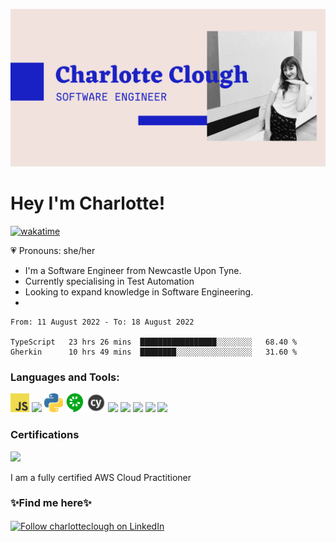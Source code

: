 

![](https://github.com/charlotteclough/charlotteclough/blob/main/Untitled%20design.png)
# Hey I'm Charlotte!

[![wakatime](https://wakatime.com/badge/user/ac8a295d-b87c-49a9-beaf-eae06daa35bb.svg)](https://wakatime.com/@ac8a295d-b87c-49a9-beaf-eae06daa35bb)

💗 Pronouns: she/her

- I'm a Software Engineer from Newcastle Upon Tyne. 
- Currently specialising in Test Automation
- Looking to expand knowledge in Software Engineering.
- 

<!--START_SECTION:waka-->

```text
From: 11 August 2022 - To: 18 August 2022

TypeScript   23 hrs 26 mins  █████████████████░░░░░░░░   68.40 %
Gherkin      10 hrs 49 mins  ████████░░░░░░░░░░░░░░░░░   31.60 %
```

<!--END_SECTION:waka-->

### Languages and Tools:  

<code><img height="30" src="https://raw.githubusercontent.com/github/explore/80688e429a7d4ef2fca1e82350fe8e3517d3494d/topics/javascript/javascript.png"></code>
<code><img height="30" src="https://raw.githubusercontent.com/remojansen/logo.ts/master/ts.png"></code>
<code><img height="30" src="https://github.com/charlotteclough/charlotteclough/blob/main/python.png?raw=true"></code>
<code><img height="30" src="https://github.com/charlotteclough/charlotteclough/blob/main/cucumber.png"></code>
<code><img height="30" src="https://github.com/charlotteclough/charlotteclough/blob/main/q1cwqhahz7jbtfzalznd.webp"></code>
<code><img height="30" src="https://e7.pngegg.com/pngimages/170/924/png-clipart-microsoft-sql-server-microsoft-azure-sql-database-microsoft-text-logo-thumbnail.png"></code>
<code><img height="30" src="https://git-scm.com/images/logos/downloads/Git-Icon-1788C.png"></code>
<code><img height="30" src="https://upload.wikimedia.org/wikipedia/commons/thumb/f/f7/Karate_software_logo.svg/1200px-Karate_software_logo.svg.png"></code>
<code><img height="30" src="https://upload.wikimedia.org/wikipedia/commons/thumb/7/73/Ruby_logo.svg/1024px-Ruby_logo.svg.png"></code>
<code><img height="30" src="https://www.docker.com/wp-content/uploads/2022/03/vertical-logo-monochromatic.png"></code>


### Certifications
<code><img height="120" src="https://images.credly.com/size/340x340/images/68468004-5a85-4f3b-bc58-590773979486/AWS-CloudPractitioner-2020.png"></code>

I am a fully certified AWS Cloud Practitioner


### ✨Find me here✨
[<img src="https://raw.githubusercontent.com/Raymo111/Raymo111/master/socials/linkedin.png" height="40em" align="center" alt="Follow charlotteclough on LinkedIn" title="Follow charlotteclough on LinkedIn"/>](https://www.linkedin.com/in/cloughcharlotte)





